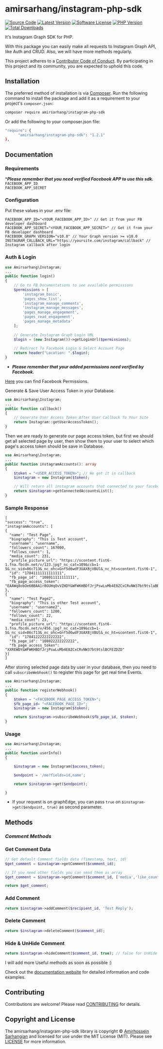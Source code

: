 # amirsarhang/instagram-php-sdk

[![Source Code][badge-source]][source]
[![Latest Version][badge-release]][packagist]
[![Software License][badge-license]][license]
[![PHP Version][badge-php]][php]
[![Total Downloads][badge-downloads]][downloads]

It's Instagram Graph SDK for PHP. 

With this package you can easily make all requests to Instagram Graph API, like Auth and CRUD. Also, we will have more methods regularly.

This project adheres to a [Contributor Code of Conduct][conduct]. By
participating in this project and its community, you are expected to uphold this
code.


## Installation

The preferred method of installation is via [Composer][]. Run the following
command to install the package and add it as a requirement to your project's
`composer.json`:

```bash
composer require amirsarhang/instagram-php-sdk
```
Or add the following to your composer.json file:
```bash
"require": {
      "amirsarhang/instagram-php-sdk": "1.2.1"
},
```


## Documentation

### Requirements

****Please remember that you need verified Facebook APP to use this sdk.***
<br>
`FACEBOOK_APP_ID`
<br>
`FACEBOOK_APP_SECRET`

### Configuration

Put these values in your .env file:

```dotenv
FACEBOOK_APP_ID="<YOUR_FACEBOOK_APP_ID>" // Get it from your FB developer dashboard
FACEBOOK_APP_SECRET="<YOUR_FACEBOOK_APP_SECRET>" // Get it from your FB developer dashboard
FACEBOOK_GRAPH_VERSION="v10.0" // Your Graph version >= v10.0
INSTAGRAM_CALLBACK_URL="https://yoursite.com/instagram/callback" // Instagram callback after login
```

### Auth & Login

```php
use Amirsarhang\Instagram;
...
public function login()
{
    // Go to FB Documentations to see available permissions
    $permissions = [
        'instagram_basic',
        'pages_show_list',
        'instagram_manage_comments',
        'instagram_manage_messages',
        'pages_manage_engagement',
        'pages_read_engagement',
        'pages_manage_metadata'
    ];
    
    // Generate Instagram Graph Login URL
    $login = (new Instagram())->getLoginUrl($permissions);
    
    // Redirect To Facebook Login & Select Account Page
    return header("Location: ".$login);
}
```
* _**Please remember that your added permissions need verified by Facebook.**_

[Here](https://developers.facebook.com/docs/permissions/reference) you can find Facebook Permissions.

Generate & Save User Access Token in your Database.
```php
use Amirsarhang\Instagram;
...
public function callback()
{
    // Generate User Access Token After User Callback To Your Site
    return Instagram::getUserAccessToken();
}
```
Then we are ready to generate our page access token, but first we should get all selected page by user, then show
them to your user to select which page's access token should be save in Database.

```php
use Amirsarhang\Instagram;
...
public function instagramAccounts(): array
{
    $token = "<USER_ACCESS_TOKEN>"; // We got it in callback
    $instagram = new Instagram($token);

    // Will return all instagram accounts that connected to your facebook selected pages.
    return $instagram->getConnectedAccountsList(); 
}
```
### Sample Response
```
[
"success": "true",
"instagramAccounts": [
{
  "name": "Test Page",
  "biography": "This is Test account",
  "username": "username",
  "followers_count": 167000,
  "follows_count": 1,
  "media_count": 231,
  "profile_picture_url": "https://scontent.fist6-1.fna.fbcdn.net/v/123.jpg?_nc_cat=109&ccb=1-5&_nc_sid=86c713&_nc_ohc=Gnf5d6wdF3UAX8jVBUl&_nc_ht=scontent.fist6-1",
  "id": "17841111111111111",
  "fb_page_id": "108011111111111",
  "fb_page_access_token": "EAAWq8obOe68BAA1r8GUHqOvVZHDY&WFWKHBDfJrjPswLuMb4E8ZCxCRvNW37bt9tslaBBRbTv"
},
{
  "name": "Test Page2",
  "biography": "This is other Test account",
  "username": "username2",
  "followers_count": 1200,
  "follows_count": 22,
  "media_count": 23,
  "profile_picture_url": "https://scontent.fist6-1.fna.fbcdn.net/v/456.jpg?_nc_cat=109&ccb=1-5&_nc_sid=86c713&_nc_ohc=Gnf5d6wdF3UAX8jVBUl&_nc_ht=scontent.fist6-1",
  "id": "17841222222222222",
  "fb_page_id": "108022222222222",
  "fb_page_access_token": "XXREWDY&WFWKHBDfJrjPswLuMb4E8ZCxCRvNW37bt9tslBCFEZDZD"
}]
]
```
After storing selected page data by user in your database, then you need to call `subscribeWebhook()` to register this page for get real time Events.
```php
use Amirsarhang\Instagram;
...
public function registerWebhook()
{
    $token = "<FACEBOOK_PAGE_ACCESS_TOKEN>";
    $fb_page_id= "<FACEBOOK_PAGE_ID>";
    $instagram = new Instagram($token);

    return $instagram->subscribeWebhook($fb_page_id, $token);
}
```

### Usage
```php
use Amirsarhang\Instagram;
...
public function userInfo()
{

    $instagram = new Instagram($access_token);

    $endpoint = '/me?fields=id,name';

    return $instagram->get($endpoint);

}
```
* If your request is on graphEdge, you can pass `true` on `$instagram->get($endpoint, true)` as second parameter.

## Methods

### _Comment Methods_

### Get Comment Data
```php
// Get default Comment fields data (Timestamp, text, id)
$get_comment = $instagram->getComment($comment_id);

// If you need other fields you can send them as array
$get_comment = $instagram->getComment($comment_id, ['media','like_count']);

return $get_comment;
```

### Add Comment
```php
return $instagram->addComment($recipient_id, 'Test Reply');
```

### Delete Comment
```php
return $instagram->deleteComment($comment_id);
```

### Hide & UnHide Comment
```php
return $instagram->hideComment($comment_id, true); // false for UnHide
```

I will add more Useful methods as soon as possible :)

Check out the [documentation website][documentation] for detailed information
and code examples.


## Contributing

Contributions are welcome! Please read [CONTRIBUTING][] for details.


## Copyright and License

The amirsarhang/instagram-php-sdk library is copyright © [Amirhossein Sarhangian]()
and licensed for use under the MIT License (MIT). Please see [LICENSE][] for
more information.


[conduct]: https://github.com/amirsarhang/instagram-php-sdk/blob/master/.github/CODE_OF_CONDUCT.md
[composer]: http://getcomposer.org/
[documentation]: https://amirsarhang.github.io/instagram-php-sdk/
[contributing]: https://github.com/amirsarhang/instagram-php-sdk/blob/master/.github/CONTRIBUTING.md

[badge-source]: http://img.shields.io/badge/source-amirsarhang/instagram--php--sdk-blue.svg?style=flat-square
[badge-release]: https://img.shields.io/packagist/v/amirsarhang/instagram-php-sdk.svg?style=flat-square&label=release
[badge-license]: https://img.shields.io/packagist/l/amirsarhang/instagram-php-sdk.svg?style=flat-square
[badge-php]: https://img.shields.io/packagist/php-v/amirsarhang/instagram-php-sdk.svg?style=flat-square
[badge-downloads]: https://img.shields.io/packagist/dt/amirsarhang/instagram-php-sdk.svg?style=flat-square&colorB=mediumvioletred

[source]: https://github.com/amirsarhang/instagram-php-sdk
[packagist]: https://packagist.org/packages/amirsarhang/instagram-php-sdk
[license]: https://github.com/amirsarhang/instagram-php-sdk/blob/master/LICENSE
[php]: https://php.net
[downloads]: https://packagist.org/packages/amirsarhang/instagram-php-sdk
